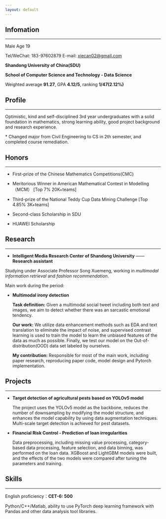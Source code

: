 ```yaml
---
layout: default
---
```


## Infomation

---

Male  	Age  19

Tel/WeChat: 183-97602879			E-mail: xiecan02@gmail.com

**Shandong University of China(SDU)**

**School of Computer Science and Technology - Data Science**

Weighted average **91.27**, GPA **4.12/5**, ranking **1/47(2.12%)**


## Profile

---

Optimistic, kind and self-disciplined 3rd year undergraduates with a solid foundation in mathematics, strong learning ability, good project background and research experience.

\* Changed major from Civil Engineering to CS in 2th semester, and completed course remediation.


## Honors

---

* First-prize of the Chinese Mathematics Competitions(CMC)

* Meritorious Winner in American Mathematical Contest in Modelling（MCM） [Top 7% 20K+teams] 

* Third-prize of the National Teddy Cup Data Mining Challenge [Top 4.85% 3K+teams] 

* Second-class Scholarship in SDU

* HUAWEI Scholarship


## Research

---

* **Intelligent Media Research Center of Shandong University** —— **Research assistant**

Studying under Associate Professor Song Xuemeng, working in *multimodal information retrieval* and *fashion recommendation*.

Main work during the period:

- **Multimodal irony detection**

  **Task definition:** Given a multimodal social tweet including both text and images, we aim to detect whether there  was an sarcastic emotional tendency.

  **Our work:** We utilize data enhancement methods such as EDA and text translation to eliminate the impact of  noise, and supervised contrast learning is used to train the model to learn the unbiased features of the data as  much as possible. Finally, we test our model on the Out-of-distribution(OOD) data set labeled by ourselves.

  **My contribution:** Responsible for most of the main work, including paper research, reproducing paper code,  model design and Pytorch implementation.


## Projects

---

* **Target detection of agricultural pests based on YOLOv5 model**

  The project uses the YOLOv5 model as the backbone, reduces the number of downsampling by modifying the model structure, and enhances the model capability by using data augmentation techniques. Multi-scale target detection is achieved for pest datasets.

* **Financial Risk Control - Prediction of loan irregularities**

  Data preprocessing, including missing value processing, category-based data processing, feature selection, and data binning, was performed on the loan data. XGBoost and LightGBM models were built, and the effects of the two models were compared after tuning the parameters and training.


## Skills

---

English proficiency：**CET-6: 500**  

Python/C++/Matlab, ability to use PyTorch deep learning framework with Pandas and other data analysis tool libraries.
